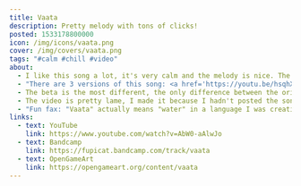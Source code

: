 ```yaml
---
title: Vaata
description: Pretty melody with tons of clicks!
posted: 1533178800000
icon: /img/icons/vaata.png
cover: /img/covers/vaata.png
tags: "#calm #chill #video"
about:
  - I like this song a lot, it's very calm and the melody is nice. The clicks are a little loud but otherwise it is great.
  - "There are 3 versions of this song: <a href='https://youtu.be/hsqhXErE9cE?t=1193'>the beta</a> (same melody but was deleted because it was sounding weird), <a href='https://scratch.mit.edu/projects/238093931/'>the original</a> and the revision (the version used in the video)."
  - The beta is the most different, the only difference between the original and the revised version is that the revised version has a brief silence in the middle of the song, right after the first time the "chorus" plays.
  - The video is pretty lame, I made it because I hadn't posted the song on YouTube yet, and I had just made the revised version so why not make a video too?
  - "Fun fax: "Vaata" actually means "water" in a language I was creating around the time I released this. I'm not making that conlang anymore, but the name of the song stayed that way because I thought it sounded nice."
links:
  - text: YouTube
    link: https://www.youtube.com/watch?v=AbW0-aAlwJo
  - text: Bandcamp
    link: https://fupicat.bandcamp.com/track/vaata
  - text: OpenGameArt
    link: https://opengameart.org/content/vaata
---
```

<vid-yt url="https://www.youtube.com/watch?v=AbW0-aAlwJo"></vid-yt>